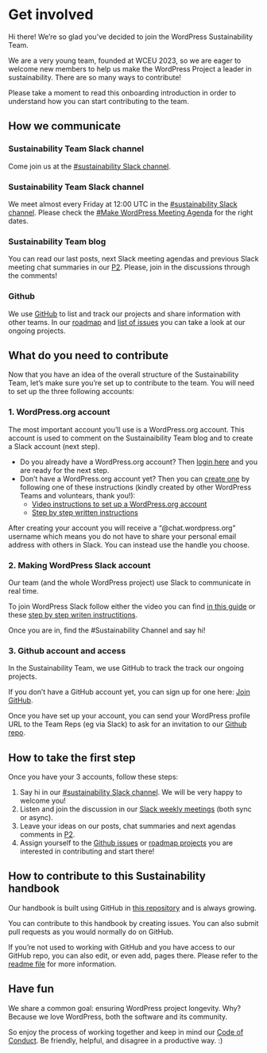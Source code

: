 # Get involved

Hi there! We’re so glad you’ve decided to join the WordPress Sustainability Team.

We are a very young team, founded at WCEU 2023, so we are eager to welcome new members to help us make the WordPress Project a leader in sustainability. There are so many ways to contribute!

Please take a moment to read this onboarding introduction in order to understand how you can start contributing to the team.


## How we communicate

### Sustainability Team Slack channel

Come join us at the [#sustainability Slack channel](https://wordpress.slack.com/archives/sustainability/). 

### Sustainability Team Slack channel

We meet almost every Friday at 12:00 UTC in the [#sustainability Slack channel](https://wordpress.slack.com/archives/sustainability/). Please check the [#Make WordPress Meeting Agenda](https://make.wordpress.org/meetings/) for the right dates. 

### Sustainability Team blog

You can read our last posts, next Slack meeting agendas and previous Slack meeting chat summaries in our [P2](https://make.wordpress.org/sustainability/). Please, join in the discussions through the comments!

### Github

We use [GitHub](https://github.com/wordpress/sustainability/) to list and track our projects and share information with other teams. In our [roadmap](https://github.com/orgs/WordPress/projects/134/views/1) and [list of issues](https://github.com/WordPress/sustainability/issues) you can take a look at our ongoing projects.


## What do you need to contribute

Now that you have an idea of the overall structure of the Sustainability Team, let’s make sure you’re set up to contribute to the team. You will need to set up the three following accounts:

### 1. WordPress.org account

The most important account you’ll use is a WordPress.org account. This account is used to comment on the Sustainaibility Team blog and to create a Slack account (next step).

- Do you already have a WordPress.org account? Then [login here](https://login.wordpress.org) and you are ready for the next step.
- Don’t have a WordPress.org account yet? Then you can [create one](https://login.wordpress.org/register) by following one of these instructions (kindly created by other WordPress Teams and voluntears, thank you!):
  - [Video instructions to set up a WordPress.org account](https://learn.wordpress.org/tutorial/set-up-a-wordpress-org-account/)
  - [Step by step written instructions](https://github.com/WordPress/contributor-day-handbook/blob/master/*Start%20Here%20-%20General%20Guides/How%20to%20get%20a%20WordPress.org%20account.md)
 
After creating your account you will receive a “@chat.wordpress.org” username which means you do not have to share your personal email address with others in Slack. You can instead use the handle you choose.

### 2. Making WordPress Slack account

Our team (and the whole WordPress project) use Slack to communicate in real time.

To join WordPress Slack follow either the video you can find [in this guide](https://make.wordpress.org/chat/) or these [step by step writen instructitions](https://github.com/WordPress/contributor-day-handbook/blob/master/*Start%20Here%20-%20General%20Guides/How%20to%20join%20the%20WordPress.org%20Slack%20instance.md). 

Once you are in, find the #Sustainability Channel and say hi! 

### 3. Github account and access

In the Sustainability Team, we use GitHub to track the track our ongoing projects. 

If you don’t have a GitHub account yet, you can sign up for one here: [Join GitHub](https://github.com/join). 

Once you have set up your account, you can send your WordPress profile URL to the Team Reps (eg via Slack) to ask for an invitation to our [Github repo](https://github.com/WordPress/sustainability).


## How to take the first step

Once you have your 3 accounts, follow these steps: 

1. Say hi in our [#sustainability Slack channel](https://wordpress.slack.com/archives/sustainability/). We will be very happy to welcome you! 
2. Listen and join the discussion in our [Slack weekly meetings](https://wordpress.slack.com/archives/sustainability/) (both sync or async).
3. Leave your ideas on our posts, chat summaries and next agendas comments in [P2](https://make.wordpress.org/sustainability/). 
4. Assign yourself to the [Github issues](https://github.com/WordPress/sustainability/issues) or [roadmap projects](https://github.com/orgs/WordPress/projects/134/views/1) you are interested in contributing and start there!


## How to contribute to this Sustainability handbook

Our handbook is built using GitHub in [this repository](https://github.com/WordPress/sustainability) and is always growing. 

You can contribute to this handbook by creating issues. You can also submit pull requests as you would normally do on GitHub.

If you’re not used to working with GitHub and you have access to our GitHub repo, you can also edit, or even add, pages there. Please refer to the [readme file](https://github.com/WordPress/sustainability/blob/trunk/README.md) for more information.


## Have fun

We share a common goal: ensuring WordPress project longevity. Why? Because we love WordPress, both the software and its community. 

So enjoy the process of working together and keep in mind our [Code of Conduct](https://learn.wordpress.org/online-workshops/code-of-conduct/). Be friendly, helpful, and disagree in a productive way. :) 
